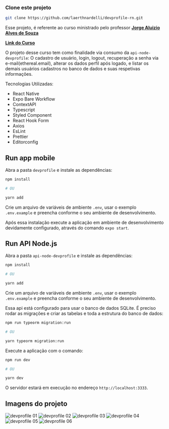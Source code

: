 
### Clone este projeto

```bash
git clone https://github.com/laerthnardelli/devprofile-rn.git
```

Esse projeto, é referente ao curso ministrado pelo professor **[Jorge Aluizio Alves de Souza](https://www.aluiziodeveloper.com.br/)** 

**[Link do Curso](https://www.udemy.com/course/react-native-typescript/)**

O projeto desse curso tem como finalidade via consumo da `api-node-devprofile`:
O cadastro de usuário, login, logout, recuperação a senha via e-mail(ethereal.email), alterar os dados perfil após logado, e listar os demais usuários cadastros no banco de dados e suas respetivas informações.

Tecnologias Utilizadas:<br/>

* React Native<br/>
* Expo Bare Workflow<br/>
* ContextAPI<br/>
* Typescript<br/>
* Styled Component<br/>
* React Hook Form<br/>
* Axios<br/>
* EsLint<br/>
* Prettier<br/>
* Editorconfig<br/>

## Run app mobile

Abra a pasta `devprofile` e instale as dependências:

```bash
npm install

# OU

yarn add
```

Crie um arquivo de variáveis de ambiente `.env`, usar o exemplo `.env.example` e preencha conforme o seu ambiente de desenvolvimento.

Após essa instalação execute a aplicação em ambiente de desenvolvimento devidamente configurado, através do comando `expo start`.


## Run API Node.js

Abra a pasta `api-node-devprofile` e instale as dependências:

```bash
npm install

# OU

yarn add
```

Crie um arquivo de variáveis de ambiente `.env`, usar o exemplo `.env.example` e preencha conforme o seu ambiente de desenvolvimento.

Essa api está configurado para usar o banco de dados SQLite. É preciso rodar as migrações e criar as tabelas e toda a estrutura do banco de dados:

```bash
npm run typeorm migration:run

# OU

yarn typeorm migration:run
```

Execute a aplicação com o comando:

```bash
npm run dev

# OU

yarn dev
```

O servidor estará em execução no endereço `http://localhost:3333`.


## Imagens do projeto<br>

![devprofile 01](https://user-images.githubusercontent.com/54412289/170298333-948c89bf-56f4-4a6f-8346-d899b5bf5460.jpeg)
![devprofile 02](https://user-images.githubusercontent.com/54412289/170298344-dcfb478d-acaa-429f-a493-7f6f52cd8d6e.jpg)
![devprofile 03](https://user-images.githubusercontent.com/54412289/170298346-151005b4-fddd-4a14-9829-17dad1a396b2.jpg)
![devprofile 04](https://user-images.githubusercontent.com/54412289/170298348-73a7b204-296b-4d70-baa1-7cecadcdcb2e.jpg)
![devprofile 05](https://user-images.githubusercontent.com/54412289/170298353-127fa550-ec8e-491b-b594-603f03cc1179.jpg)
![devprofile 06](https://user-images.githubusercontent.com/54412289/170298355-64b83bc6-bd05-47d2-948e-30575d5703d2.jpg)
